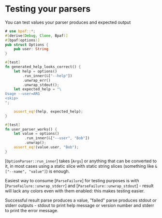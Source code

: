 # Testing your parsers

You can test values your parser produces and expected output

```rust
# use bpaf::*;
#[derive(Debug, Clone, Bpaf)]
#[bpaf(options)]
pub struct Options {
    pub user: String
}

#[test]
fn generated_help_looks_correct() {
    let help = options()
        .run_inner(&["--help"])
        .unwrap_err()
        .unwrap_stdout();
    let expected_help = "\
Usage --user=ARG
<skip>
";

    assert_eq!(help, expected_help);
}

#[test]
fn user_parser_works() {
    let value = options()
         .run_inner(&["--user", "Bob"])
         .unwrap();
    assert_eq!(value.user, "Bob");
}
```

[`OptionParser::run_inner`] takes [`Args`] or anything that can be converted to it, in most
cases using a static slice with static string slices (something like `&["--name", "value"]`)
is enough.

Easiest way to consume [`ParseFailure`] for testing purposes is with
[`ParseFailure::unwrap_stderr`] and [`ParseFailure::unwrap_stdout`] - result will lack any colors
even with them enabled: this makes testing easier.

Successful result parse produces a value, "failed" parse produces stdout or stderr outputs -
stdout to print help message or version number and stderr to print the error message.
